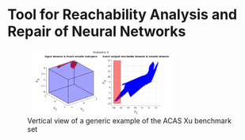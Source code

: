# Tool for Reachability Analysis and Repair of Neural Networks


<figure>
    <img src="examples/Demo/reach_analysis.gif" style="width:70%"> <figcaption>Vertical view of a generic example of the ACAS Xu benchmark set</figcaption>
</figure>
